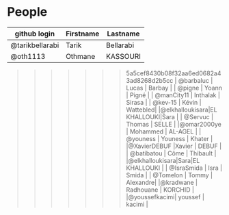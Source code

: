 # People


| github login | Firstname | Lastname |
| ------------ | --------- | -------- |
| @tarikbellarabi    | Tarik     | Bellarabi   |
| @oth1113     | Othmane    | KASSOURI|
>>>>>>> 5a5cef8430b08f32aa6ed0682a43ad8268d2b5cc
| @barbaluc    | Lucas     | Barbay   |
| @pigne       | Yoann     | Pigné    |
| @manCity11   | Inthalak  | Sirasa   |
| @kev-15      | Kévin     | Wattebled|
|@elkhalloukisara|EL KHALLOUKI|Sara   |
| @Servuc      | Thomas    | SELLE    |
|@omar2000ye   | Mohammed  | AL-AGEL  |
| @youness     | Youness   | Khater   |
|@XavierDEBUF  |Xavier    | DEBUF    |
| @batibatou   | Côme      | Thibault |
|@elkhalloukisara|Sara|EL KHALLOUKI   |
| @IsraSmida   | Isra      | Smida    |
| @Tomelon     | Tommy     | Alexandre|
|@kradwane     | Radhouane | KORCHID  |
|@youssefkacimi| youssef   | kacimi   |
